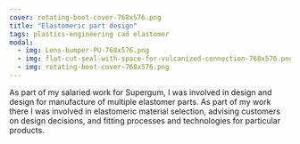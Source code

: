 ```yaml
---
cover: rotating-boot-cover-768x576.png
title: "Elastomeric part design"
tags: plastics-engineering cad elastomer
modal:
  - img: Lens-bumper-PU-768x576.png
  - img: flat-cut-seal-with-space-for-vulcanized-connection-768x576.png
  - img: rotating-boot-cover-768x576.png
---
```

As part of my salaried work for Supergum, I was involved in design and design for manufacture of multiple elastomer parts.
As part of my work there I was involved in elastomeric material selection, advising customers on design decisions, and fitting processes and technologies for particular products.